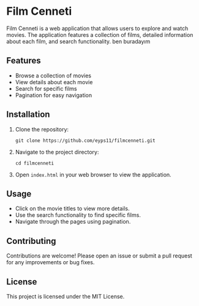# Film Cenneti

Film Cenneti is a web application that allows users to explore and watch movies. The application features a collection of films, detailed information about each film, and search functionality.
ben buradayım
## Features
- Browse a collection of movies
- View details about each movie
- Search for specific films
- Pagination for easy navigation

## Installation
1. Clone the repository:
   ```
   git clone https://github.com/eyps11/filmcenneti.git
   ```
2. Navigate to the project directory:
   ```
   cd filmcenneti
   ```
3. Open `index.html` in your web browser to view the application.

## Usage
- Click on the movie titles to view more details.
- Use the search functionality to find specific films.
- Navigate through the pages using pagination.

## Contributing
Contributions are welcome! Please open an issue or submit a pull request for any improvements or bug fixes.

## License
This project is licensed under the MIT License.
